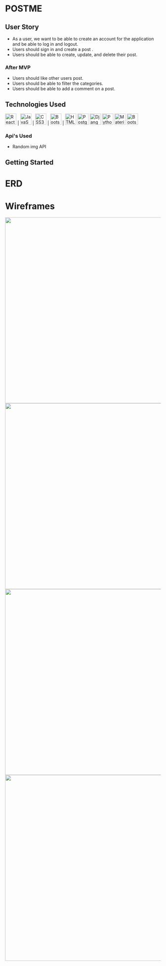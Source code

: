 # POSTME


## User Story

- As a user, we want to be able to create an account for the application and be able to log in and logout.
- Users should sign in and create a post .
- Users should be able to create, update, and delete their  post.

### After MVP

- Users should like other users post.
- Users should be able to filter the categories.
- Users should be able to add a comment on a post.


## Technologies Used

<img src="https://raw.githubusercontent.com/danielcranney/readme-generator/main/public/icons/skills/react-colored.svg" width="36" height="36" alt="React"> | 
<img src="https://raw.githubusercontent.com/danielcranney/readme-generator/main/public/icons/skills/javascript-colored.svg" width="36" height="36" alt="JavaScript"> |
<img src="https://raw.githubusercontent.com/danielcranney/readme-generator/main/public/icons/skills/css3-colored.svg" width="36" height="36" alt="CSS3"> |
<img src="https://raw.githubusercontent.com/danielcranney/readme-generator/main/public/icons/skills/bootstrap-colored.svg" width="36" height="36" alt="Bootstrap"> |
<img src="https://raw.githubusercontent.com/danielcranney/readme-generator/main/public/icons/skills/html5-colored.svg" width="36" height="36" alt="HTML5">
<img src="https://raw.githubusercontent.com/danielcranney/readme-generator/main/public/icons/skills/postgresql-colored.svg" width="36" height="36" alt="PostgreSQL">
<img src="https://raw.githubusercontent.com/danielcranney/readme-generator/main/public/icons/skills/django-colored-dark.svg" width="36" height="36" alt="Django">
<img src="https://raw.githubusercontent.com/danielcranney/readme-generator/main/public/icons/skills/python-colored.svg" width="36" height="36" alt="Python">
<img src="https://raw.githubusercontent.com/danielcranney/readme-generator/main/public/icons/skills/materialui-colored.svg" width="36" height="36" alt="Material UI">
<img src="https://raw.githubusercontent.com/danielcranney/readme-generator/main/public/icons/skills/bootstrap-colored.svg" width="36" height="36" alt="Bootstrap">


### Api's Used

- Random img API

## Getting Started

# ERD

# Wireframes
<img src="https://i.imgur.com/5iNbRIP.png" width="800" height="600">
<img src="https://i.imgur.com/20lWZ3q.png" width="800" height="600">
<img src="https://i.imgur.com/jolZ0mg.png" width="800" height="600">
<img src="https://i.imgur.com/DKA7FV8.png" width="800" height="600">